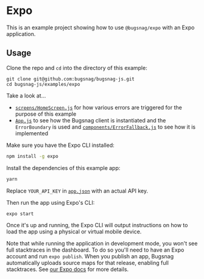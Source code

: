# Expo

This is an example project showing how to use `@bugsnag/expo` with an Expo application.

## Usage

Clone the repo and `cd` into the directory of this example:

```
git clone git@github.com:bugsnag/bugsnag-js.git
cd bugsnag-js/examples/expo
```

Take a look at…
- [`screens/HomeScreen.js`](screens/HomeScreen.js) for how various errors are triggered for the purpose of this example
- [`App.js`](App.js) to see how the Bugsnag client is instantiated and the `ErrorBoundary` is used and [`components/ErrorFallback.js`](components/ErrorFallback.js) to see how it is implemented

Make sure you have the Expo CLI installed:

```sh
npm install -g expo
```

Install the dependencies of this example app:

```sh
yarn
```

Replace `YOUR_API_KEY` in [`app.json`](app.json) with an actual API key.

Then run the app using Expo's CLI:

```sh
expo start
```

Once it's up and running, the Expo CLI will output instructions on how to load the app using a physical or virtual mobile device.

Note that while running the application in development mode, you won't see full stacktraces in the dashboard. To do so you'll need to have an Expo account and run `expo publish`. When you publish an app, Bugsnag automatically uploads source maps for that release, enabling full stacktraces. See [our Expo docs](https://docs.bugsnag.com/platforms/react-native/expo) for more details.
